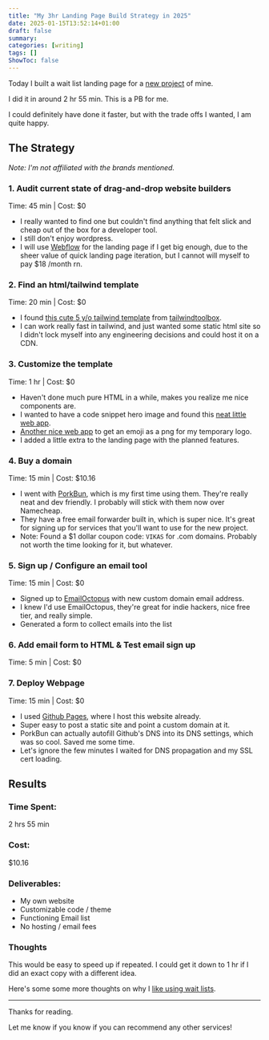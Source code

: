```yaml
---
title: "My 3hr Landing Page Build Strategy in 2025"
date: 2025-01-15T13:52:14+01:00
draft: false
summary: 
categories: [writing]
tags: []
ShowToc: false
---
```


Today I built a wait list landing page for a [new project](modergator.com) of mine.

I did it in around 2 hr 55 min. This is a PB for me. 

I could definitely have done it faster, but with the trade offs I wanted, I am quite happy. 

## The Strategy
*Note: I'm not affiliated with the brands mentioned.*

### 1. Audit current state of drag-and-drop website builders
Time: 45 min | Cost: $0
- I really wanted to find one but couldn't find anything that felt slick and cheap out of the box for a developer tool.
- I still don't enjoy wordpress.
- I will use [Webflow](www.webflow.com) for the landing page if I get big enough, due to the sheer value of quick landing page iteration, but I cannot will myself to pay $18 /month rn.

### 2. Find an html/tailwind template
Time: 20 min | Cost: $0
 - I found [this cute 5 y/o tailwind template](https://github.com/tailwindtoolbox/Rainblur-Landing-Page) from [tailwindtoolbox](https://www.tailwindtoolbox.com/).
 - I can work really fast in tailwind, and just wanted some static html site so I didn't lock myself into any engineering decisions and could host it on a CDN.

### 3. Customize the template
Time: 1 hr | Cost: $0
- Haven't done much pure HTML in a while, makes you realize me nice components are.
- I wanted to have a code snippet hero image and found this [neat little web app](https://carbon.now.sh/).
- [Another nice web app](https://emoji.aranja.com/) to get an emoji as a png for my temporary logo.
- I added a little extra to the landing page with the planned features.

### 4. Buy a domain
Time: 15 min | Cost: $10.16
- I went with [PorkBun](https://porkbun.com/), which is my first time using them. They're really neat and dev friendly. I probably will stick with them now over Namecheap. 
- They have a free email forwarder built in, which is super nice. It's great for signing up for services that you'll want to use for the new project.
- Note: Found a $1 dollar coupon code: `VIKAS` for .com domains. Probably not worth the time looking for it, but whatever. 

### 5. Sign up / Configure an email tool
Time: 15 min | Cost: $0
- Signed up to [EmailOctopus](www.emailoctopus.com) with new custom domain email address.
- I knew I'd use EmailOctopus, they're great for indie hackers, nice free tier, and really simple.
- Generated a form to collect emails into the list

### 6. Add email form to HTML & Test email sign up
Time: 5 min | Cost: $0

### 7. Deploy Webpage
Time: 15 min | Cost: $0
- I used [Github Pages](https://pages.github.com/), where I host this website already.
- Super easy to post a static site and point a custom domain at it.
- PorkBun can actually autofill Github's DNS into its DNS settings, which was so cool. Saved me some time.
- Let's ignore the few minutes I waited for DNS propagation and my SSL cert loading.


## Results
### Time Spent: 
2 hrs 55 min

### Cost: 
$10.16

### Deliverables:
- My own website
- Customizable code / theme
- Functioning Email list
- No hosting / email fees

### Thoughts
This would be easy to speed up if repeated. I could get it down to 1 hr if I did an exact copy with a different idea.

Here's some some more thoughts on why I [like using wait lists](/posts/why-wait-lists).

---
Thanks for reading. 

Let me know if you know if you can recommend any other services!
